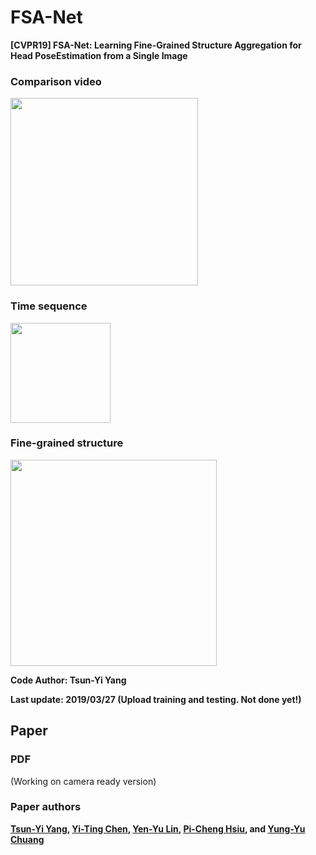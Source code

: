 # FSA-Net
**[CVPR19] FSA-Net: Learning Fine-Grained Structure Aggregation for Head PoseEstimation from a Single Image**


### Comparison video
<img src="https://github.com/shamangary/FSA-Net/blob/master/Compare_AFLW2000_gt_Hopenet_FSA.gif" height="300"/>

### Time sequence
<img src="https://github.com/shamangary/FSA-Net/blob/master/time_demo.png" height="160"/>

### Fine-grained structure
<img src="https://github.com/shamangary/FSA-Net/blob/master/heatmap_demo.png" height="330"/>



**Code Author: Tsun-Yi Yang**

**Last update: 2019/03/27 (Upload training and testing. Not done yet!)**


## Paper


### PDF
(Working on camera ready version)


### Paper authors
**[Tsun-Yi Yang](https://scholar.google.com/citations?user=WhISCE4AAAAJ&hl=en), [Yi-Ting Chen](https://sites.google.com/media.ee.ntu.edu.tw/yitingchen/), [Yen-Yu Lin](https://www.citi.sinica.edu.tw/pages/yylin/index_zh.html), [Pi-Cheng Hsiu](https://www.citi.sinica.edu.tw/pages/pchsiu/index_en.html), and [Yung-Yu Chuang](https://www.csie.ntu.edu.tw/~cyy/)**
